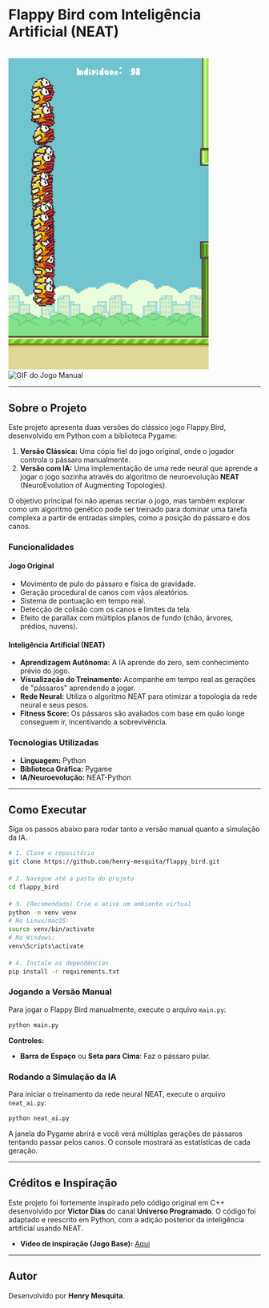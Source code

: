 # Flappy Bird com Inteligência Artificial (NEAT)

<br>

<div>
  <img src="viz/flappy_ai.gif" alt="GIF da IA jogando" width="400">
  <img src="viz/flappy.gif" alt="GIF do Jogo Manual" width="400">
</div>

---

## Sobre o Projeto

Este projeto apresenta duas versões do clássico jogo Flappy Bird, desenvolvido em Python com a biblioteca Pygame:

1.  **Versão Clássica:** Uma cópia fiel do jogo original, onde o jogador controla o pássaro manualmente.
2.  **Versão com IA:** Uma implementação de uma rede neural que aprende a jogar o jogo sozinha através do algoritmo de neuroevolução **NEAT** (NeuroEvolution of Augmenting Topologies).

O objetivo principal foi não apenas recriar o jogo, mas também explorar como um algoritmo genético pode ser treinado para dominar uma tarefa complexa a partir de entradas simples, como a posição do pássaro e dos canos.

### Funcionalidades

#### Jogo Original
- Movimento de pulo do pássaro e física de gravidade.
- Geração procedural de canos com vãos aleatórios.
- Sistema de pontuação em tempo real.
- Detecção de colisão com os canos e limites da tela.
- Efeito de parallax com múltiplos planos de fundo (chão, árvores, prédios, nuvens).

#### Inteligência Artificial (NEAT)
- **Aprendizagem Autônoma:** A IA aprende do zero, sem conhecimento prévio do jogo.
- **Visualização do Treinamento:** Acompanhe em tempo real as gerações de "pássaros" aprendendo a jogar.
- **Rede Neural:** Utiliza o algoritmo NEAT para otimizar a topologia da rede neural e seus pesos.
- **Fitness Score:** Os pássaros são avaliados com base em quão longe conseguem ir, incentivando a sobrevivência.

### Tecnologias Utilizadas

- **Linguagem:** Python
- **Biblioteca Gráfica:** Pygame
- **IA/Neuroevolução:** NEAT-Python

---

## Como Executar

Siga os passos abaixo para rodar tanto a versão manual quanto a simulação da IA.

```bash
# 1. Clone o repositório
git clone https://github.com/henry-mesquita/flappy_bird.git

# 2. Navegue até a pasta do projeto
cd flappy_bird

# 3. (Recomendado) Crie e ative um ambiente virtual
python -m venv venv
# No Linux/macOS:
source venv/bin/activate
# No Windows:
venv\Scripts\activate

# 4. Instale as dependências
pip install -r requirements.txt
```

### Jogando a Versão Manual

Para jogar o Flappy Bird manualmente, execute o arquivo `main.py`:

```bash
python main.py
```
**Controles:**
- **Barra de Espaço** ou **Seta para Cima**: Faz o pássaro pular.

### Rodando a Simulação da IA

Para iniciar o treinamento da rede neural NEAT, execute o arquivo `neat_ai.py`:

```bash
python neat_ai.py
```
A janela do Pygame abrirá e você verá múltiplas gerações de pássaros tentando passar pelos canos. O console mostrará as estatísticas de cada geração.

---

## Créditos e Inspiração

Este projeto foi fortemente inspirado pelo código original em C++ desenvolvido por **Victor Dias** do canal **Universo Programado**. O código foi adaptado e reescrito em Python, com a adição posterior da inteligência artificial usando NEAT.

- **Vídeo de inspiração (Jogo Base):** [Aqui](https://www.youtube.com/watch?v=A3-UQtUSTPs)

---

## Autor

Desenvolvido por **Henry Mesquita**.
